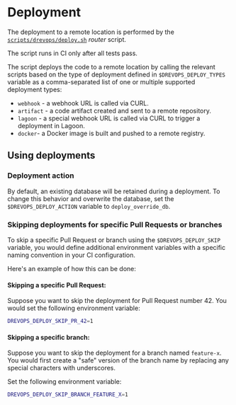 # Deployment

The deployment to a remote location is performed by the
[`scripts/drevops/deploy.sh`](../../../../scripts/drevops/deploy.sh) _router_
script.

The script runs in CI only after all tests pass.

The script deploys the  code to a remote location by calling the
relevant scripts based on the type of deployment defined in `$DREVOPS_DEPLOY_TYPES`
variable as a comma-separated list of one or multiple supported deployment types:

- `webhook` - a webhook URL is called via CURL.
- `artifact` - a code artifact created and sent to a remote repository.
- `lagoon` - a special webhook URL is called via CURL to trigger a deployment in
  Lagoon.
- `docker`- a Docker image is built and pushed to a remote registry.

## Using deployments

### Deployment action

By default, an existing database will be retained during a deployment. To change
this behavior and overwrite the database, set the `$DREVOPS_DEPLOY_ACTION`
variable to `deploy_override_db`.

### Skipping deployments for specific Pull Requests or branches

To skip a specific Pull Request or branch using the `$DREVOPS_DEPLOY_SKIP`
variable, you would define additional environment variables with a specific
naming convention in your CI configuration.

Here's an example of how this can be done:

#### Skipping a specific Pull Request:

   Suppose you want to skip the deployment for Pull Request number 42. You would
   set the following environment variable:

   ```bash
   DREVOPS_DEPLOY_SKIP_PR_42=1
   ```

#### Skipping a specific branch:

   Suppose you want to skip the deployment for a branch named `feature-x`. You
   would first create a "safe" version of the branch name by replacing any
   special characters with underscores.

   Set the following environment variable:

   ```bash
   DREVOPS_DEPLOY_SKIP_BRANCH_FEATURE_X=1
   ```
